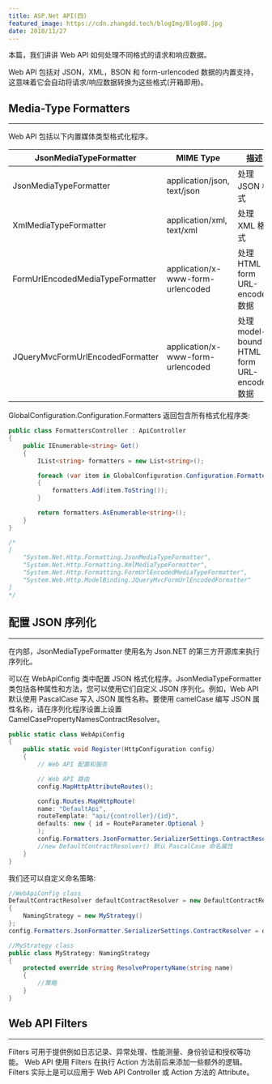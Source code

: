 ```yaml
---
title: ASP.Net API(四)
featured_image: https://cdn.zhangdd.tech/blogImg/Blog80.jpg
date: 2018/11/27
---
```


本篇，我们讲讲 Web API 如何处理不同格式的请求和响应数据。

Web API 包括对 JSON，XML，BSON 和 form-urlencoded 数据的内置支持，这意味着它会自动将请求/响应数据转换为这些格式(开箱即用)。

## Media-Type Formatters
***  
Web API 包括以下内置媒体类型格式化程序。

| JsonMediaTypeFormatter           | MIME Type                         | 描述                                        |
|----------------------------------|-----------------------------------|-------------------------------------------|
| JsonMediaTypeFormatter           | application/json, text/json       | 处理 JSON 格式                              |
| XmlMediaTypeFormatter            | application/xml, text/xml         | 处理 XML 格式                               |
| FormUrlEncodedMediaTypeFormatter | application/x-www-form-urlencoded | 处理 HTML form URL-encoded 数据             |
| JQueryMvcFormUrlEncodedFormatter | application/x-www-form-urlencoded | 处理 model-bound HTML form URL-encoded 数据 |

GlobalConfiguration.Configuration.Formatters 返回包含所有格式化程序类: 
``` csharp
public class FormattersController : ApiController
{
    public IEnumerable<string> Get()
    {
        IList<string> formatters = new List<string>();

        foreach (var item in GlobalConfiguration.Configuration.Formatters)
        {
            formatters.Add(item.ToString());
        }

        return formatters.AsEnumerable<string>();
    }
}

/*
[
    "System.Net.Http.Formatting.JsonMediaTypeFormatter",
    "System.Net.Http.Formatting.XmlMediaTypeFormatter",
    "System.Net.Http.Formatting.FormUrlEncodedMediaTypeFormatter",
    "System.Web.Http.ModelBinding.JQueryMvcFormUrlEncodedFormatter"
]
*/
```

## 配置 JSON 序列化
***  
在内部，JsonMediaTypeFormatter 使用名为 Json.NET 的第三方开源库来执行序列化。

可以在 WebApiConfig 类中配置 JSON 格式化程序。JsonMediaTypeFormatter 类包括各种属性和方法，您可以使用它们自定义 JSON 序列化。例如，Web API 默认使用 PascalCase 写入 JSON 属性名称。要使用 camelCase 编写 JSON 属性名称，请在序列化程序设置上设置 CamelCasePropertyNamesContractResolver。

``` csharp
public static class WebApiConfig
{
    public static void Register(HttpConfiguration config)
    {
        // Web API 配置和服务

        // Web API 路由
        config.MapHttpAttributeRoutes();

        config.Routes.MapHttpRoute(
        name: "DefaultApi",
        routeTemplate: "api/{controller}/{id}",
        defaults: new { id = RouteParameter.Optional }
        );
        config.Formatters.JsonFormatter.SerializerSettings.ContractResolver = new CamelCasePropertyNamesContractResolver();
        //new DefaultContractResolver() 默认 PascalCase 命名属性 
    }
}
```

我们还可以自定义命名策略: 
``` csharp
//WebApiConfig class
DefaultContractResolver defaultContractResolver = new DefaultContractResolver
{
    NamingStrategy = new MyStrategy()
};
config.Formatters.JsonFormatter.SerializerSettings.ContractResolver = defaultContractResolver;

//MyStrategy class
public class MyStrategy: NamingStrategy
{
    protected override string ResolvePropertyName(string name)
    {
        //策略
    }
}
```

## Web API Filters
***  
Filters 可用于提供例如日志记录、异常处理、性能测量、身份验证和授权等功能。
Web API 使用 Filters 在执行 Action 方法前后来添加一些额外的逻辑。
Filters 实际上是可以应用于 Web API Controller 或 Action 方法的 Attribute。